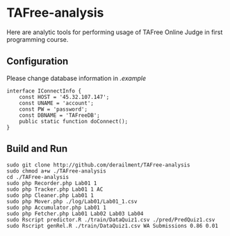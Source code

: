 # TAFree-analysis
Here are analytic tools for performing usage of TAFree Online Judge in first programming course.
  
## Configuration
Please change database information in *.example*
```
interface IConnectInfo {
	const HOST = '45.32.107.147';
	const UNAME = 'account';
	const PW = 'password';
	const DBNAME = 'TAFreeDB';
	public static function doConnect();
}
```
  
## Build and Run
```
sudo git clone http://github.com/derailment/TAFree-analysis
sudo chmod a+w ./TAFree-analysis
cd ./TAFree-analysis
sudo php Recorder.php Lab01 1
sudo php Tracker.php Lab01 1 AC
sudo php Cleaner.php Lab01 1
sudo php Mover.php ./log/Lab01/Lab01_1.csv
sudo php Accumulator.php Lab01 1
sudo php Fetcher.php Lab01 Lab02 Lab03 Lab04
sudo Rscript predictor.R ./train/DataQuiz1.csv ./pred/PredQuiz1.csv
sudo Rscript genRel.R ./train/DataQuiz1.csv WA Submissions 0.86 0.01
```
